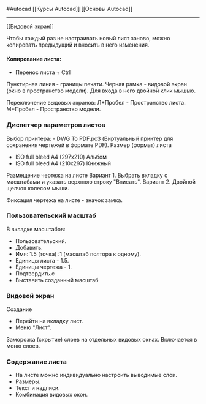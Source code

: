 #Autocad 
[[Курсы Autocad]]
[[Основы Autocad]]
__________
[[Видовой экран]]

Чтобы каждый раз не настраивать новый лист заново, можно копировать предыдущий и вносить в него изменения.
#### Копирование листа:
- Перенос листа + Ctrl

Пунктирная линия - границы печати.
Черная рамка - видовой экран (окно в пространство модели). Для входа в него двойной клик мышью.

Переключение выдовых экранов:
Л+Пробел - Пространство листа.
М+Пробел - Пространство модели.
### Диспетчер параметров листов
Выбор принтера: - DWG To PDF.pc3 (Виртуальный принтер для сохранения чертежей в формате PDF).
Размер (формат) листа 
- ISO full bleed A4 (297х210) Альбом
- ISO full bleed A4 (210х297) Книжный

Размещение чертежа на листе
Вариант 1.
Выбрать вкладку с масштабами и указать верхнюю строку "Вписать".
Вариант 2.
Двойной щелчок колесом мыши.

Фиксация чертежа на листе - значок замка.

### Пользовательский масштаб
В вкладке масштабов:
- Пользовательский.
- Добавить.
- Имя: 1.5 (точка) :1 (масштаб полтора к одному).
- Единицы листа - 1.5.
- Единицы чертежа - 1.
- Подтвердить.с
- Выставить созданный масштаб

### Видовой экран

Создание
 - Перейти на вкладку лист.
 - Меню "Лист".

Заморозка (скрытие) слоев на отдельных видовых окнах. Включается в меню слоев.

### Содержание листа
- На листе можно индивидуально настроить выводимые слои.
- Размеры.
- Текст и надписи.
- Комбинация видовых окон.